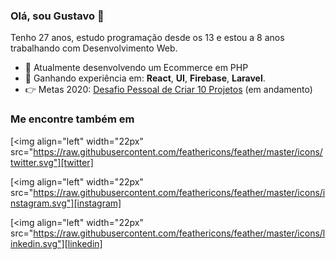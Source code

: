 ### Olá, sou Gustavo :wave:

Tenho 27 anos, estudo programação desde os 13 e estou a 8 anos trabalhando com Desenvolvimento Web.

- :hammer: Atualmente desenvolvendo um Ecommerce em PHP
- :seedling: Ganhando experiência em: **React**, **UI**, **Firebase**, **Laravel**.
- :point_right: Metas 2020: [Desafio Pessoal de Criar 10 Projetos](https://github.com/gustavonovaes/multiplayer-game-php-swoole-websocket/blob/master/README.md#why) (em andamento)




### Me encontre também em

[<img align="left" width="22px" src="https://raw.githubusercontent.com/feathericons/feather/master/icons/twitter.svg"][twitter]

[<img align="left" width="22px" src="https://raw.githubusercontent.com/feathericons/feather/master/icons/instagram.svg"][instagram]

[<img align="left" width="22px" src="https://raw.githubusercontent.com/feathericons/feather/master/icons/linkedin.svg"][linkedin]


[twitter]: https://twitter.com/gustavonovaes93
[instagram]: https://instagram.com/gustavon0vaes
[linkedin]: https://www.linkedin.com/in/gustavonovaes